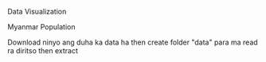 Data Visualization

Myanmar Population


Download ninyo ang duha ka data ha then create folder "data" para ma read ra diritso
then extract 
